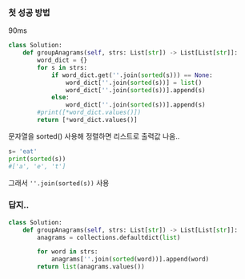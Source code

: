 

### 첫 성공 방법
90ms
```python
class Solution:
    def groupAnagrams(self, strs: List[str]) -> List[List[str]]:
        word_dict = {}
        for s in strs:
            if word_dict.get(''.join(sorted(s))) == None:
                word_dict[''.join(sorted(s))] = list()
                word_dict[''.join(sorted(s))].append(s)
            else:
                word_dict[''.join(sorted(s))].append(s)
        #print([*word_dict.values()])
        return [*word_dict.values()]
```
문자열을 sorted() 사용해 정렬하면 리스트로 출력값 나옴..
```python
s= 'eat'
print(sorted(s))
#['a', 'e', 't']
```
그래서 `''.join(sorted(s))` 사용


### 답지..

```python
class Solution:
    def groupAnagrams(self, strs: List[str]) -> List[List[str]]:
        anagrams = collections.defaultdict(list)

        for word in strs:
            anagrams[''.join(sorted(word))].append(word)
        return list(anagrams.values())
```